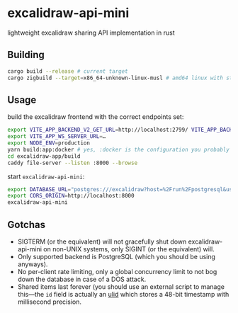 # excalidraw-api-mini

lightweight excalidraw sharing API implementation in rust

## Building

```sh
cargo build --release # current target
cargo zigbuild --target=x86_64-unknown-linux-musl # amd64 linux with static libc
```

## Usage

build the excalidraw frontend with the correct endpoints set:

```sh
export VITE_APP_BACKEND_V2_GET_URL=http://localhost:2799/ VITE_APP_BACKEND_V2_POST_URL=http://localhost:2799/
export VITE_APP_WS_SERVER_URL=…
export NODE_ENV=production
yarn build:app:docker # yes, :docker is the configuration you probably want
cd excalidraw-app/build
caddy file-server --listen :8000 --browse
```

start `excalidraw-api-mini`:

```sh
export DATABASE_URL="postgres:///excalidraw?host=%2Frun%2Fpostgresql&user=$USER"
export CORS_ORIGIN=http://localhost:8000
excalidraw-api-mini
```

## Gotchas

- SIGTERM (or the equivalent) will not gracefully shut down excalidraw-api-mini
  on non-UNIX systems, only SIGINT (or the equivalent) will.
- Only supported backend is PostgreSQL (which you should be using anyways).
- No per-client rate limiting, only a global concurrency limit to not bog down
  the database in case of a DOS attack.
- Shared items last forever (you should use an external script to manage
  this—the `id` field is actually an [ulid](https://github.com/ulid/spec)
  which stores a 48-bit timestamp with millisecond precision.
